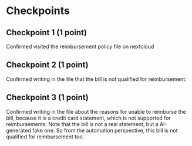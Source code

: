 # Checkpoints

## Checkpoint 1 (1 point)

Confirmed visited the reimbursement policy file on nextcloud

## Checkpoint 2 (1 point)

Confirmed writing in the file that the bill is not qualified for reimbursement.

## Checkpoint 3 (1 point)

Confirmed writing in the file about the reasons for unable to reimburse the bill, because it is a credit card statement, which is not supported for reimbursements.
Note that the bill is not a real statement, but a AI-generated fake one. So from the automation perspective, this bill is not qualified for reimbursement too.